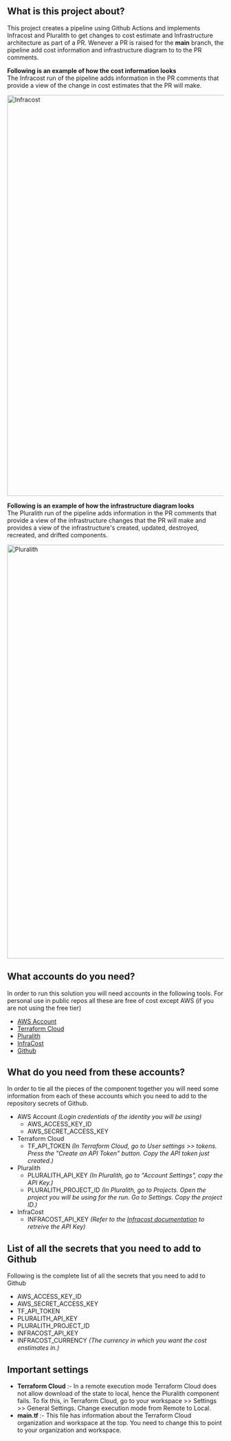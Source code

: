 ## What is this project about?
This project creates a pipeline using Github Actions and implements Infracost and Pluralith to get changes to cost estimate and Infrastructure architecture as part of a PR. Wenever a PR is raised for the **main** branch, the pipeline add cost information and infrastructure diagram to to the PR comments. 

**Following is an example of how the cost information looks** <br>
The Infracost run of the pipeline adds information in the PR comments that provide a view of the change in cost estimates that the PR will make.

<img width="930" alt="Infracost" src="https://user-images.githubusercontent.com/12571181/180637189-fdd14f68-ae39-4494-bed1-63874f594d8e.png">

**Following is an example of how the infrastructure diagram looks**<br>
The Pluralith run of the pipeline adds information in the PR comments that provide a view of the infrastructure changes that the PR will make and provides a view of the infrastructure's created, updated, destroyed, recreated, and drifted components. 

<img width="960" alt="Pluralith" src="https://user-images.githubusercontent.com/12571181/180637202-eb88276d-4c6a-4a69-9a21-41f98e07e694.png">

## What accounts do you need?
In order to run this solution you will need accounts in the following tools. For personal use in public repos all these are free of cost except AWS (if you are not using the free tier)

* [AWS Account](https://aws.amazon.com/)
* [Terraform Cloud](https://app.terraform.io/)
* [Pluralith](https://www.pluralith.com/)
* [InfraCost](https://www.infracost.io/)
* [Github](https://github.com/)

## What do you need from these accounts?

In order to tie all the pieces of the component together you will need some information from each of these accounts which you need to add to the repository secrets of Github.

* AWS Account *(Login credentials of the identity you will be using)*
	* 	AWS_ACCESS\_KEY\_ID 
	*  AWS_SECRET\_ACCESS\_KEY
* Terraform Cloud
	* 	TF\_API_TOKEN *(In Terraform Cloud, go to User settings >> tokens. Press the "Create an API Token" button. Copy the API token just created.)*
* Pluralith
	* 	PLURALITH\_API_KEY *(In Pluralith, go to "Account Settings", copy the API Key.)*
	*  PLURALITH\_PROJECT_ID *(In Pluralith, go to Projects. Open the project you will be using for the run. Go to Settings. Copy the project ID.)*	
* InfraCost
	* 	INFRACOST\_API_KEY *(Refer to the [Infracost documentation](https://www.infracost.io/docs/) to retreive the API Key)*

## List of all the secrets that you need to add to Github

Following is the complete list of all the secrets that you need to add to Github

* 	AWS_ACCESS\_KEY\_ID
*  AWS_SECRET\_ACCESS\_KEY
* 	TF\_API_TOKEN
* 	PLURALITH\_API_KEY
*  PLURALITH\_PROJECT_ID
* 	INFRACOST\_API_KEY
*  INFRACOST_CURRENCY *(The currency in which you want the cost enstimates in.)*

## Important settings

* **Terraform Cloud** :- In a remote execution mode Terraform Cloud does not allow download of the state to local, hence the Pluralith component fails. To fix this, in Terraform Cloud, go to your workspace >> Settings >> General Settings. Change execution mode from Remote to Local. 
* **main.tf** :- This file has information about the Terraform Cloud organization and workspace at the top. You need to change this to point to your organization and workspace.  
